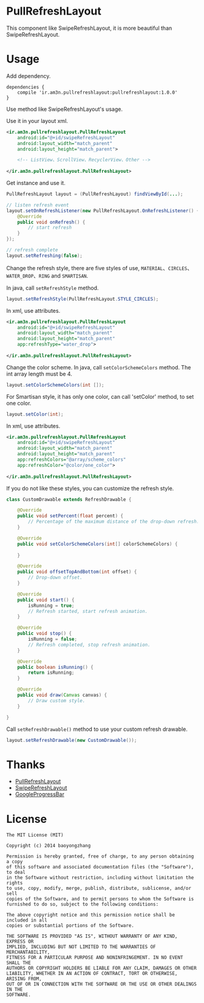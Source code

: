 PullRefreshLayout
=========================

This component like SwipeRefreshLayout, it is more beautiful than SwipeRefreshLayout.


# Usage

Add dependency.

```
dependencies {
    compile 'ir.am3n.pullrefreshlayout:pullrefreshlayout:1.0.0'
}
```

Use method like SwipeRefreshLayout's usage.  

Use it in your layout xml.

```xml 
<ir.am3n.pullrefreshlayout.PullRefreshLayout
    android:id="@+id/swipeRefreshLayout"
    android:layout_width="match_parent"
    android:layout_height="match_parent">

	<!-- ListView、ScrollView、RecyclerView、Other -->
	
</ir.am3n.pullrefreshlayout.PullRefreshLayout>

```

Get instance and use it.

```java
PullRefreshLayout layout = (PullRefreshLayout) findViewById(...);

// listen refresh event
layout.setOnRefreshListener(new PullRefreshLayout.OnRefreshListener() {
    @Override
    public void onRefresh() {
        // start refresh
    }
});

// refresh complete 
layout.setRefreshing(false);

```

Change the refresh style, there are five styles of use, `MATERIAL`、`CIRCLES`、 `WATER_DROP`、`RING` and `SMARTISAN`.  

In java, call `setRefreshStyle` method.

```java
layout.setRefreshStyle(PullRefreshLayout.STYLE_CIRCLES);

```

In xml, use attributes.

```xml
<ir.am3n.pullrefreshlayout.PullRefreshLayout
    android:id="@+id/swipeRefreshLayout"
    android:layout_width="match_parent"
    android:layout_height="match_parent"
	app:refreshType="water_drop">
	
</ir.am3n.pullrefreshlayout.PullRefreshLayout>

```
 
Change the color scheme.
In java, call `setColorSchemeColors` method. The int array length must be 4.

```java
layout.setColorSchemeColors(int []);

```

For Smartisan style, it has only one color, can call 'setColor' method, to set one color.

```java
layout.setColor(int);
```

In xml, use attributes.

```xml
<ir.am3n.pullrefreshlayout.PullRefreshLayout
    android:id="@+id/swipeRefreshLayout"
    android:layout_width="match_parent"
    android:layout_height="match_parent"
    app:refreshColors="@array/scheme_colors"
    app:refreshColor="@color/one_color">
	
</ir.am3n.pullrefreshlayout.PullRefreshLayout>

```

If you do not like these styles, you can customize the refresh style.

```java
class CustomDrawable extends RefreshDrawable {

    @Override
    public void setPercent(float percent) {
        // Percentage of the maximum distance of the drop-down refresh.
    }

    @Override
    public void setColorSchemeColors(int[] colorSchemeColors) {
        
    }

    @Override
    public void offsetTopAndBottom(int offset) {
        // Drop-down offset.
    }

    @Override
    public void start() {
        isRunning = true;
        // Refresh started, start refresh animation.
    }

    @Override
    public void stop() {
        isRunning = false;
        // Refresh completed, stop refresh animation.
    }

    @Override
    public boolean isRunning() {
        return isRunning;
    }

    @Override
    public void draw(Canvas canvas) {
        // Draw custom style.
    }

}

```

Call `setRefreshDrawable()` method to use your custom refresh drawable.

```java
layout.setRefreshDrawable(new CustomDrawable());
```

# Thanks

* [PullRefreshLayout](https://github.com/baoyongzhang/android-PullRefreshLayout)
* [SwipeRefreshLayout](https://developer.android.com/reference/android/support/v4/widget/SwipeRefreshLayout.html)
* [GoogleProgressBar](https://github.com/jpardogo/GoogleProgressBar) 

License
=======

    The MIT License (MIT)

	Copyright (c) 2014 baoyongzhang

	Permission is hereby granted, free of charge, to any person obtaining a copy
	of this software and associated documentation files (the "Software"), to deal
	in the Software without restriction, including without limitation the rights
	to use, copy, modify, merge, publish, distribute, sublicense, and/or sell
	copies of the Software, and to permit persons to whom the Software is
	furnished to do so, subject to the following conditions:

	The above copyright notice and this permission notice shall be included in all
	copies or substantial portions of the Software.

	THE SOFTWARE IS PROVIDED "AS IS", WITHOUT WARRANTY OF ANY KIND, EXPRESS OR
	IMPLIED, INCLUDING BUT NOT LIMITED TO THE WARRANTIES OF MERCHANTABILITY,
	FITNESS FOR A PARTICULAR PURPOSE AND NONINFRINGEMENT. IN NO EVENT SHALL THE
	AUTHORS OR COPYRIGHT HOLDERS BE LIABLE FOR ANY CLAIM, DAMAGES OR OTHER
	LIABILITY, WHETHER IN AN ACTION OF CONTRACT, TORT OR OTHERWISE, ARISING FROM,
	OUT OF OR IN CONNECTION WITH THE SOFTWARE OR THE USE OR OTHER DEALINGS IN THE
	SOFTWARE.


